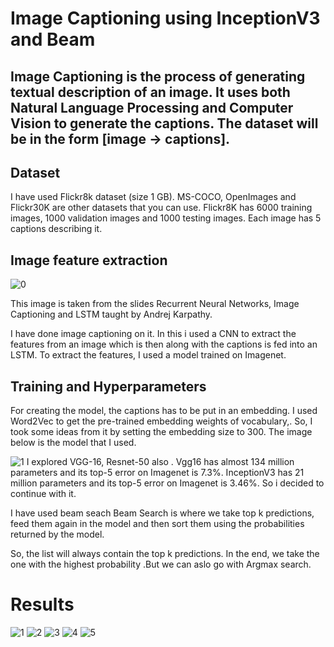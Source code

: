 #
# Image Captioning using InceptionV3 and Beam

## Image Captioning is the process of **generating textual description of an image**. It uses both Natural Language Processing and Computer Vision to generate the captions. The dataset will be in the form [image → captions].

## Dataset

I have used Flickr8k dataset (size 1 GB). MS-COCO, OpenImages and Flickr30K are other datasets that you can use. Flickr8K has 6000 training images, 1000 validation images and 1000 testing images. Each image has 5 captions describing it.

## Image feature extraction

![0](https://user-images.githubusercontent.com/44580998/80075155-e2b72300-8567-11ea-8e73-dd5e092cd040.jpg)

This image is taken from the slides Recurrent Neural Networks, Image Captioning and LSTM taught by Andrej Karpathy.

I have done image captioning on it.  In this i used a CNN to extract the features from an image which is then along with the captions is fed into an LSTM. To extract the features, I used a model trained on Imagenet.

## Training and Hyperparameters

For creating the model, the captions has to be put in an embedding. I used Word2Vec to get the pre-trained embedding weights of vocabulary,. So, I took some ideas from it by setting the embedding size to 300. The image below is the model that I used.

![1](https://user-images.githubusercontent.com/44580998/80075158-e34fb980-8567-11ea-8cb8-30629f4263d4.PNG)
I explored VGG-16, Resnet-50 also . Vgg16 has almost 134 million parameters and its top-5 error on Imagenet is 7.3%. InceptionV3 has 21 million parameters and its top-5 error on Imagenet is 3.46%.  So i decided to continue with it.

I have used beam seach Beam Search is where we take top k predictions, feed them again in the model and then sort them using the probabilities returned by the model.

So, the list will always contain the top k predictions. In the end, we take the one with the highest probability .But we can aslo go with Argmax search.

# **Results**

![1](https://user-images.githubusercontent.com/44580998/80075158-e34fb980-8567-11ea-8cb8-30629f4263d4.PNG)
![2](https://user-images.githubusercontent.com/44580998/80075165-e77bd700-8567-11ea-98d5-3fb52e9fd3f5.PNG)
![3](https://user-images.githubusercontent.com/44580998/80075118-d16e1680-8567-11ea-99f4-151ab18241c7.PNG)
![4](https://user-images.githubusercontent.com/44580998/80075130-d6cb6100-8567-11ea-8efc-e6ef755341c3.PNG)
![5](https://user-images.githubusercontent.com/44580998/80075141-da5ee800-8567-11ea-8d66-7988b4e26ba8.PNG)
